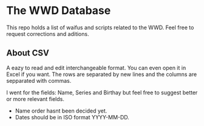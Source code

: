 # The WWD Database
This repo holds a list of waifus and scripts related to the WWD. Feel free to
request corrections and aditions.

## About CSV
A eazy to read and edit interchangeable format. You can even open it in Excel if you want.
The rows are separated by new lines and the columns are sepparated with commas. 

I went for the fields: Name, Series and Birthay but feel free to suggest better
or more relevant fields.

- Name order hasnt been decided yet.
- Dates should be in ISO format YYYY-MM-DD.

